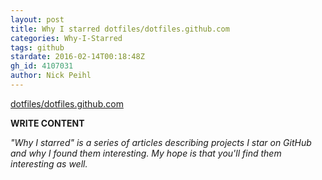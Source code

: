 ```yaml
---
layout: post
title: Why I starred dotfiles/dotfiles.github.com
categories: Why-I-Starred
tags: github
stardate: 2016-02-14T00:18:48Z
gh_id: 4107031
author: Nick Peihl
---
```


[dotfiles/dotfiles.github.com](https://github.com/dotfiles/dotfiles.github.com)

**WRITE CONTENT**

*"Why I starred" is a series of articles describing projects I star on GitHub and why I found them interesting. My hope is that you'll find them interesting as well.*

